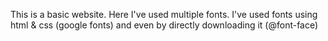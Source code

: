 This is a basic website.
Here I've used multiple fonts. I've used fonts using html & css (google fonts) and even by directly downloading it (@font-face)
